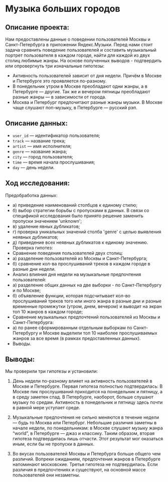 # Музыка больших городов

## Описание проекта:

Нам предоставлены данные о поведении пользователей Москвы и Санкт-Петербурга в приложении Яндекс.Музыки. Перед нами стоит задача сравнить поведение пользователей и составить музыкальный портрет пользователя в каждом городе, найти для каждой из двух столиц любимые жанры. На основе полученных выводов - подтвердить или опровергнуть три изначальные гипотезы:
- Активность пользователей зависит от дня недели. Причём в Москве и Петербурге это проявляется по-разному.
- В понедельник утром в Москве преобладают одни жанры, а в Петербурге — другие. Так же и вечером пятницы преобладают разные жанры — в зависимости от города.
- Москва и Петербург предпочитают разные жанры музыки. В Москве чаще слушают поп-музыку, в Петербурге — русский рэп.

## Описание данных:

- `user_id` — идентификатор пользователя;
- `track` — название трека;
- `artist` — имя исполнителя;
- `genre` — название жанра;
- `city` — город пользователя;
- `time` — время начала прослушивания;
- `day` — день недели.

## Ход исследования:

Предобработка данных:
- а) приведение наименований столбцов к единому стилю;
- б) выбор стратегии борьбы с пропусками в данных. В связи со спецификой исследования было принято решение заменить пропуски значением 'unknown';
- в) удаление явных дубликатов;
- г) проверка уникальных значений столба 'genre' с целью выявления неявных дубликатов;
- д) приведение всех неявных дубликатов к единому значению.
Проверка гипотез:
- Сравнение поведения пользователей двух столиц:
- а) разделение пользователей из Москвы и Санкт-Петербурга;
- б) сравнение кол-ва прослушиваний треков в каждом городе в разные дни недели.
- Анализ влияния дня недели на музыкальные предпочтения пользователей:
- а) разделение общих данных на две выборки - по Санкт-Петербургу и по Москве;
- б) объявление функции, которая подсчитывает кол-во прослушиваний треков того или иного жанра в разные дни и разные временные промежутки (утром, днем, вечером) и выводит на экран топ 10 жанров в каждом городе;
- Сравнение музыкальных предпочтений пользователей из Москвы и Санкт-Петербурга:
- а) по ранее сформированным отдельным выборкам по Санкт-Петербургу и Москве выделили топ 10 наиболее прослушиваемых жанров за все время (в рамках предоставленных данных).
- Выводы.


## Выводы:

Мы проверили три гипотезы и установили:

1. День недели по-разному влияет на активность пользователей в Москве и Петербурге.
Первая гипотеза полностью подтвердилась:
В Москве пик прослушиваний приходится на понедельник и пятницу, а в среду заметен спад.
В Петербурге, наоборот, больше слушают музыку по средам. Активность в понедельник и пятницу здесь почти в равной мере уступает среде.

2. Музыкальные предпочтения не сильно меняются в течение недели — будь то Москва или Петербург. Небольшие различия заметны в начале недели, по понедельникам:
в Москве слушают музыку жанра “world”, в Петербурге — джаз и классику.
Таким образом, вторая гипотеза подтвердилась лишь отчасти. Этот результат мог оказаться иным, если бы не пропуски в данных.

3. Во вкусах пользователей Москвы и Петербурга больше общего чем различий. Вопреки ожиданиям, предпочтения жанров в Петербурге напоминают московские.
Третья гипотеза не подтвердилась. Если различия в предпочтениях и существуют, на основной массе пользователей они незаметны.
